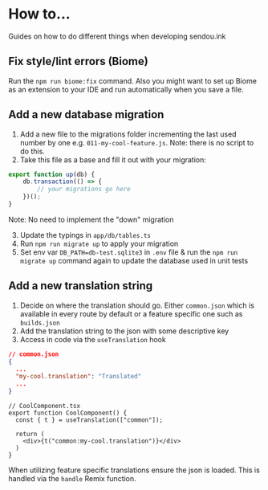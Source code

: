# How to...

Guides on how to do different things when developing sendou.ink

## Fix style/lint errors (Biome)

Run the `npm run biome:fix` command. Also you might want to set up Biome as an extension to your IDE and run automatically when you save a file.

## Add a new database migration

1) Add a new file to the migrations folder incrementing the last used number by one e.g. `011-my-cool-feature.js`. Note: there is no script to do this.
2) Take this file as a base and fill it out with your migration:

```js
export function up(db) {
	db.transaction(() => {
		// your migrations go here
	})();
}
```

Note: No need to implement the "down" migration

3) Update the typings in `app/db/tables.ts`
4) Run `npm run migrate up` to apply your migration
4) Set env var `DB_PATH=db-test.sqlite3` in `.env` file & run the `npm run migrate up` command again to update the database used in unit tests

## Add a new translation string

1) Decide on where the translation should go. Either `common.json` which is available in every route by default or a feature specific one such as `builds.json`
2) Add the translation string to the json with some descriptive key
3) Access in code via the `useTranslation` hook

```json
// common.json
{
  ...
  "my-cool.translation": "Translated"
  ...
}
```

```tsx
// CoolComponent.tsx
export function CoolComponent() {
  const { t } = useTranslation(["common"]);

  return (
    <div>{t("common:my-cool.translation")}</div>
  )
}
```

When utilizing feature specific translations ensure the json is loaded. This is handled via the `handle` Remix function.
